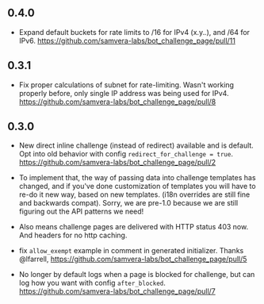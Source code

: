 ## 0.4.0

* Expand default buckets for rate limits to  /16 for IPv4 (x.y.*.*), and /64 for IPv6. https://github.com/samvera-labs/bot_challenge_page/pull/11

## 0.3.1

* Fix proper calculations of subnet for rate-limiting. Wasn't working properly before,
  only single IP address was being used for IPv4. https://github.com/samvera-labs/bot_challenge_page/pull/8

## 0.3.0

* New direct inline challenge (instead of redirect) available and is default.
  Opt into old behavior with config `redirect_for_challenge = true`. https://github.com/samvera-labs/bot_challenge_page/pull/2

* To implement that, the way of passing data into challenge templates has changed, and
  if you've done customization of templates you will have to re-do it new way, based
  on new templates. (i18n overrides are still fine and backwards compat). Sorry,
  we are pre-1.0 because we are still figuring out the API patterns we need!

* Also means challenge pages are delivered with HTTP status 403 now. And headers for no http
  caching.

* fix `allow_exempt` example in comment in generated initializer. Thanks @lfarrell, https://github.com/samvera-labs/bot_challenge_page/pull/5

* No longer by default logs when a page is blocked for challenge, but can log how you want with config `after_blocked`. https://github.com/samvera-labs/bot_challenge_page/pull/7
